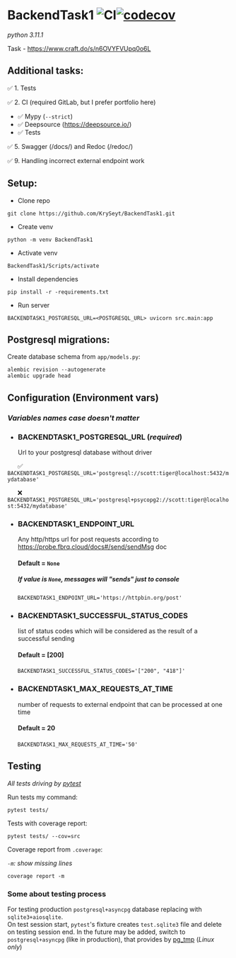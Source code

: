 # BackendTask1 ![CI](https://github.com/KrySeyt/backendtask1/actions/workflows/ci.yml/badge.svg)[![codecov](https://codecov.io/gh/KrySeyt/BackendTask1/branch/main/graph/badge.svg?token=V1H2036M7I)](https://codecov.io/gh/KrySeyt/BackendTask1)
*python 3.11.1*

Task - https://www.craft.do/s/n6OVYFVUpq0o6L

## Additional tasks:

✅ 1. Tests

✅ 2. CI (required GitLab, but I prefer portfolio here)
- ✅ Mypy (`--strict`)
- ✅ Deepsource (https://deepsource.io/)
- ✅ Tests

✅ 5. Swagger (/docs/) and Redoc (/redoc/)

✅ 9. Handling incorrect external endpoint work

## Setup:

- Clone repo
```shell
git clone https://github.com/KrySeyt/BackendTask1.git
```

- Create venv
```shell
python -m venv BackendTask1
```

- Activate venv
```shell
BackendTask1/Scripts/activate
```

- Install dependencies
```shell
pip install -r -requirements.txt
```

- Run server
```shell
BACKENDTASK1_POSTGRESQL_URL=<POSTGRESQL_URL> uvicorn src.main:app
```

## Postgresql migrations:
Create database schema from `app/models.py`:
```shell
alembic revision --autogenerate
alembic upgrade head
```

## Configuration (Environment vars)
###  *Variables names case doesn't matter*

- ### BACKENDTASK1_POSTGRESQL_URL (*required*)
    Url to your postgresql database without driver

&ensp;&thinsp;&ensp;&thinsp;
✅
`
BACKENDTASK1_POSTGRESQL_URL='postgresql://scott:tiger@localhost:5432/mydatabase'
`

&ensp;&thinsp;&ensp;&thinsp;
❌
`
BACKENDTASK1_POSTGRESQL_URL='postgresql+psycopg2://scott:tiger@localhost:5432/mydatabase'
`

- ### BACKENDTASK1_ENDPOINT_URL
  Any http/https url for post requests according to https://probe.fbrq.cloud/docs#/send/sendMsg doc

  #### Default = `None`
  ##### If value is `None`, messages will "sends" just to console

&ensp;&thinsp;&ensp;&thinsp;
`
BACKENDTASK1_ENDPOINT_URL='https://httpbin.org/post'
`

- ### BACKENDTASK1_SUCCESSFUL_STATUS_CODES
  list of status codes which will be considered as the result of a successful sending

  #### Default = [200]

&ensp;&thinsp;&ensp;&thinsp;
`
BACKENDTASK1_SUCCESSFUL_STATUS_CODES='["200", "418"]'
`

- ### BACKENDTASK1_MAX_REQUESTS_AT_TIME
  number of requests to external endpoint that can be processed at one time
  
  #### Default = 20

&ensp;&thinsp;&ensp;&thinsp;
`
BACKENDTASK1_MAX_REQUESTS_AT_TIME='50'
`

## Testing
  *All tests driving by <a href="https://github.com/pytest-dev/pytest">pytest</a>*

  Run tests my command:

  ```shell
  pytest tests/
  ```

  Tests with coverage report:

  ```shell
  pytest tests/ --cov=src
  ```

  Coverage report from `.coverage`:

  *`-m`: show missing lines*
  ```shell
  coverage report -m
  ```

### Some about testing process
For testing production `postgresql+asyncpg` database replacing with `sqlite3+aiosqlite`.\
On test session start, `pytest`'s fixture creates `test.sqlite3` file and delete on testing session end.
In the future may be added, switch to `postgresql+asyncpg` (like in production), 
that provides by <a href="https://github.com/eradman/ephemeralpg">pg_tmp</a> (*Linux only*)
